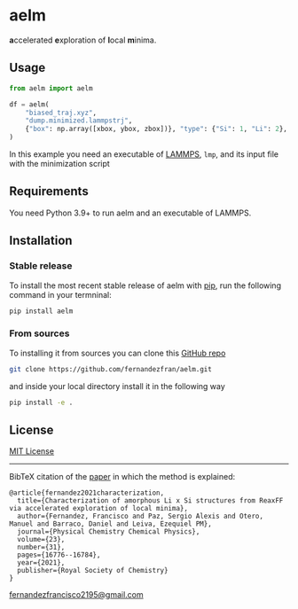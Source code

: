 # aelm

**a**ccelerated **e**xploration of **l**ocal **m**inima.


## Usage

```python
from aelm import aelm

df = aelm(
    "biased_traj.xyz",
    "dump.minimized.lammpstrj",
    {"box": np.array([xbox, ybox, zbox])}, "type": {"Si": 1, "Li": 2},
)
```

In this example you need an executable of [LAMMPS](https://www.lammps.org/), 
`lmp`, and its input file with the minimization script


## Requirements

You need Python 3.9+ to run aelm and an executable of LAMMPS.


## Installation

### Stable release

To install the most recent stable release of aelm with [pip](https://pip.pypa.io/en/stable/), 
run the following command in your termninal:

```bash
pip install aelm
```

### From sources

To installing it from sources you can clone this [GitHub repo](https://github.com/fernandezfran/aelm) 

```bash
git clone https://github.com/fernandezfran/aelm.git
```

and inside your local directory install it in the following way 

```bash
pip install -e .
```


## License

[MIT License](https://github.com/fernandezfran/aelm/blob/master/LICENSE)


----------------------------------------------------------------------------------

BibTeX citation of the 
[paper](https://pubs.rsc.org/en/content/articlelanding/2021/cp/d1cp02216d/unauth)
in which the method is explained:
```
@article{fernandez2021characterization,
  title={Characterization of amorphous Li x Si structures from ReaxFF via accelerated exploration of local minima},
  author={Fernandez, Francisco and Paz, Sergio Alexis and Otero, Manuel and Barraco, Daniel and Leiva, Ezequiel PM},
  journal={Physical Chemistry Chemical Physics},
  volume={23},
  number={31},
  pages={16776--16784},
  year={2021},
  publisher={Royal Society of Chemistry}
}
```

<fernandezfrancisco2195@gmail.com>
